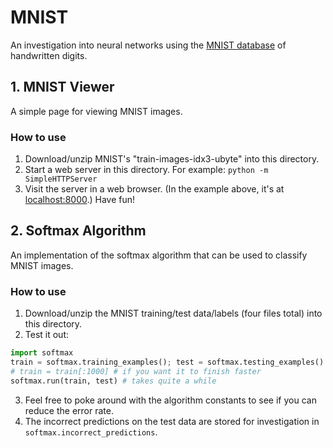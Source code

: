 # MNIST

An investigation into neural networks using the [MNIST database](http://yann.lecun.com/exdb/mnist/) of handwritten digits.

## 1. MNIST Viewer

A simple page for viewing MNIST images.

### How to use

1. Download/unzip MNIST's "train-images-idx3-ubyte" into this directory.
2. Start a web server in this directory. For example: `python -m SimpleHTTPServer`
3. Visit the server in a web browser. (In the example above, it's at [localhost:8000](http://localhost:8000).) Have fun!

## 2. Softmax Algorithm

An implementation of the softmax algorithm that can be used to classify MNIST images.

### How to use

1. Download/unzip the MNIST training/test data/labels (four files total) into this directory.
2. Test it out:

```python
import softmax
train = softmax.training_examples(); test = softmax.testing_examples() # takes a few seconds
# train = train[:1000] # if you want it to finish faster
softmax.run(train, test) # takes quite a while
```

3. Feel free to poke around with the algorithm constants to see if you can reduce the error rate.
4. The incorrect predictions on the test data are stored for investigation in `softmax.incorrect_predictions`.


